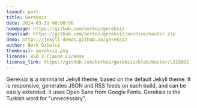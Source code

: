 ```yaml
---
layout: post
title: Gereksiz
date: 2014-03-31 00:00:00
homepage: https://github.com/berkoz/gereksiz
download: https://github.com/berkoz/gereksiz/archive/master.zip 
demo: https://jekyll-demos.github.io/gereksiz
author: Berk Özbalcı
thumbnail: gereksiz.png
license: BSD 2-Clause License
license_link: https://github.com/berkoz/gereksiz/blob/master/LICENSE
---
```


Gereksiz is a minimalist Jekyll theme, based on the default Jekyll
theme. It is responsive, generates JSON and RSS feeds on each build,
and can be easily extended. It uses Open Sans from Google Fonts.
Gereksiz is the Turkish word for "unnecessary".
